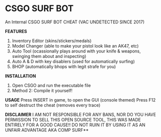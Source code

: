 # CSGO SURF BOT
An Internal CSGO SURF BOT CHEAT (VAC UNDETECTED SINCE 2017)
 
**FEATURES**
1. Inventory Editor (skins/stickers/medals)
2. Model Changer (able to make your pistol look like an AK47, etc)
3. Auto Tool (ocassionally plays around with your knife & weapons, swinging them about and inspecting)
4. Auto A & D with key disablers (used for automatically surfing)
5. BHOP (automatically bhops with legit strafe for you)

**INSTALLATION**
1. Open CSGO and run the executable file
2. Method 2: Compile it yourself!

**USAGE**
Press INSERT in game, to open the GUI (console themed)
Press F12 to self destruct the cheat (removes every trace)

**DISCLAIMER**
I AM NOT RESPONSIBLE FOR ANY BANS, NOR DO YOU HAVE PERMISSION TO SELL THIS OPEN SOURCE TOOL, THIS WAS MADE ENTIRELY FOR A GOOD CAUSE!! DO NOT RUIN IT BY USING IT AS AN UNFAIR ADVANTAGE AKA COMP SURF**
